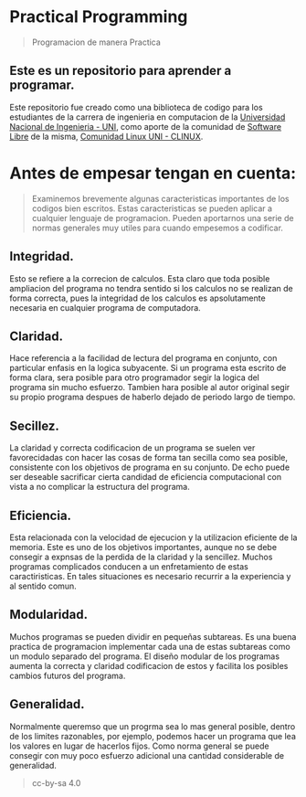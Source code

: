 # Practical Programming
> Programacion de manera Practica

## Este es un repositorio para aprender a programar.
Este repositorio fue creado como una biblioteca de codigo para los estudiantes de la carrera de ingenieria en computacion 
de la <a href="http://uni.edu.ni/" target="_blank">Universidad Nacional de Ingenieria - UNI</a>, 
como aporte de la comunidad de <a href="http://softwarelibre.org.ni/" target="_blank">Software Libre</a> de la misma, 
<a href="http://clinux.uni.edu.ni/" target="_blank">Comunidad Linux UNI - CLINUX</a>.

# Antes de empesar tengan en cuenta:
> Examinemos brevemente algunas caracteristicas importantes de los codigos bien escritos.
> Estas caracteristicas se pueden aplicar a cualquier lenguaje de programacion. 
> Pueden aportarnos una serie de normas generales muy utiles para cuando empesemos a codificar.

## Integridad. 
Esto se refiere a la correcion de calculos. Esta claro que toda posible ampliacion del programa no tendra sentido si los calculos no se realizan de forma correcta, 
pues la integridad de los calculos es apsolutamente necesaria en cualquier programa de computadora.

## Claridad. 
Hace referencia a la facilidad de lectura del programa en conjunto, con particular enfasis en la logica subyacente. 
Si un programa esta escrito de forma clara, sera posible para otro programador segir la logica del programa sin mucho esfuerzo. 
Tambien hara posible al autor original segir su propio programa despues de haberlo dejado de periodo largo de tiempo. 

## Secillez. 
La claridad y correcta codificacion de un programa se suelen ver favorecidadas con hacer las cosas de forma tan secilla como sea posible, 
consistente con los objetivos de programa en su conjunto. De echo puede ser deseable sacrificar cierta candidad de eficiencia computacional 
con vista a no complicar la estructura del programa.

## Eficiencia. 
Esta relacionada con la velocidad de ejecucion y la utilizacion eficiente de la memoria. 
Este es uno de los objetivos importantes, aunque no se debe consegir a expnsas de la perdida de la claridad y la sencillez. 
Muchos programas complicados conducen a un enfretamiento de estas caractiristicas. En tales situaciones es necesario recurrir a la experiencia y al sentido comun.

## Modularidad. 
Muchos programas se pueden dividir en pequeñas subtareas. Es una buena practica de programacion implementar cada una de estas subtareas 
como un modulo separado del programa. El diseño modular de los programas aumenta la correcta y claridad codificacion de estos 
y facilita los posibles cambios futuros del programa.

## Generalidad. 
Normalmente queremso que un progrma sea lo mas general posible, dentro de los limites razonables, por ejemplo, podemos hacer un programa 
que lea los valores en lugar de hacerlos fijos. Como norma general se puede consegir con muy poco esfuerzo adicional una cantidad considerable de generalidad.

> cc-by-sa 4.0
